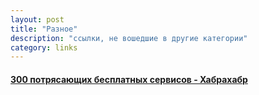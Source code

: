 ```yaml
---
layout: post
title: "Разное"
description: "ссылки, не вошедшие в другие категории"
category: links
---
```


#### [300 потрясающих бесплатных сервисов - Хабрахабр](http://habrahabr.ru/post/250621/)

<br>
